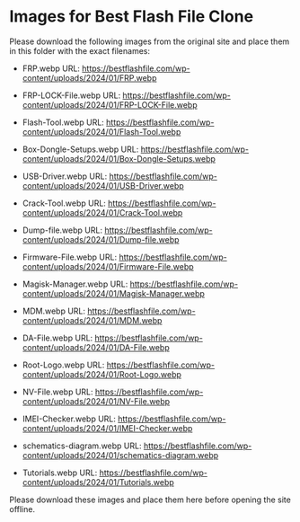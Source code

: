 # Images for Best Flash File Clone

Please download the following images from the original site and place them in this folder with the exact filenames:

- FRP.webp
  URL: https://bestflashfile.com/wp-content/uploads/2024/01/FRP.webp

- FRP-LOCK-File.webp
  URL: https://bestflashfile.com/wp-content/uploads/2024/01/FRP-LOCK-File.webp

- Flash-Tool.webp
  URL: https://bestflashfile.com/wp-content/uploads/2024/01/Flash-Tool.webp

- Box-Dongle-Setups.webp
  URL: https://bestflashfile.com/wp-content/uploads/2024/01/Box-Dongle-Setups.webp

- USB-Driver.webp
  URL: https://bestflashfile.com/wp-content/uploads/2024/01/USB-Driver.webp

- Crack-Tool.webp
  URL: https://bestflashfile.com/wp-content/uploads/2024/01/Crack-Tool.webp

- Dump-file.webp
  URL: https://bestflashfile.com/wp-content/uploads/2024/01/Dump-file.webp

- Firmware-File.webp
  URL: https://bestflashfile.com/wp-content/uploads/2024/01/Firmware-File.webp

- Magisk-Manager.webp
  URL: https://bestflashfile.com/wp-content/uploads/2024/01/Magisk-Manager.webp

- MDM.webp
  URL: https://bestflashfile.com/wp-content/uploads/2024/01/MDM.webp

- DA-File.webp
  URL: https://bestflashfile.com/wp-content/uploads/2024/01/DA-File.webp

- Root-Logo.webp
  URL: https://bestflashfile.com/wp-content/uploads/2024/01/Root-Logo.webp

- NV-File.webp
  URL: https://bestflashfile.com/wp-content/uploads/2024/01/NV-File.webp

- IMEI-Checker.webp
  URL: https://bestflashfile.com/wp-content/uploads/2024/01/IMEI-Checker.webp

- schematics-diagram.webp
  URL: https://bestflashfile.com/wp-content/uploads/2024/01/schematics-diagram.webp

- Tutorials.webp
  URL: https://bestflashfile.com/wp-content/uploads/2024/01/Tutorials.webp

Please download these images and place them here before opening the site offline.

